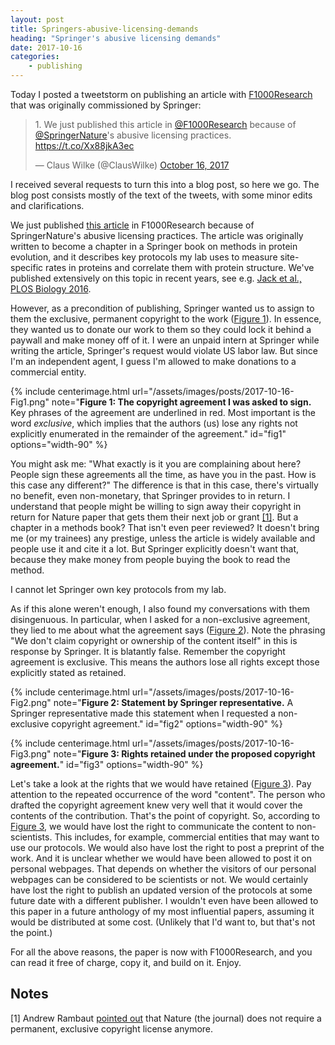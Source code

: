 ```yaml
---
layout: post
title: Springers-abusive-licensing-demands
heading: "Springer's abusive licensing demands"
date: 2017-10-16
categories: 
    - publishing
---
```


Today I posted a tweetstorm on publishing an article with  [F1000Research](https://f1000research.com/) that was originally commissioned by Springer:
<blockquote class="twitter-tweet" data-lang="en"><p lang="en" dir="ltr">1. We just published this article in <a href="https://twitter.com/F1000Research?ref_src=twsrc%5Etfw">@F1000Research</a> because of <a href="https://twitter.com/SpringerNature?ref_src=twsrc%5Etfw">@SpringerNature</a>&#39;s abusive licensing practices. <a href="https://t.co/Xx88jkA3ec">https://t.co/Xx88jkA3ec</a></p>&mdash; Claus Wilke (@ClausWilke) <a href="https://twitter.com/ClausWilke/status/919958741734379520?ref_src=twsrc%5Etfw">October 16, 2017</a></blockquote>
<script async src="//platform.twitter.com/widgets.js" charset="utf-8"></script>

I received several requests to turn this into a blog post, so here we go. The blog post consists mostly of the text of the tweets, with some minor edits and clarifications.

<!--more-->

We just published [this article](https://f1000research.com/articles/6-1845/v1) in F1000Research because of SpringerNature's abusive licensing practices. The article was originally written to become a chapter in a Springer book on methods in protein evolution, and it describes key protocols my lab uses to measure site-specific rates in proteins and correlate them with protein structure. We've published extensively on this topic in recent years, see e.g. [Jack et al., PLOS Biology 2016](http://journals.plos.org/plosbiology/article?id=10.1371/journal.pbio.1002452).
 
However, as a precondition of publishing, Springer wanted us to assign to them the exclusive, permanent copyright to the work ([Figure 1](#fig1)). In essence, they wanted us to donate our work to them so they could lock it behind a paywall and make money off of it. I were an unpaid intern at Springer while writing the article, Springer's request would violate US labor law. But since I'm an independent agent, I guess I'm allowed to make donations to a commercial entity.

{% include centerimage.html url="/assets/images/posts/2017-10-16-Fig1.png" note="<strong>Figure 1: The copyright agreement I was asked to sign.</strong> Key phrases of the agreement are underlined in red. Most important is the word <em>exclusive</em>, which implies that the authors (us) lose any rights not explicitly enumerated in the remainder of the agreement." id="fig1" options="width-90" %}   

You might ask me: "What exactly is it you are complaining about here? People sign these agreements all the time, as have you in the past. How is this case any different?" The difference is that in this case, there's virtually no benefit, even non-monetary, that Springer provides to in return. I understand that people might be willing to sign away their copyright in return for Nature paper that gets them their next job or grant [[1]](#note1). But a chapter in a methods book? That isn't even peer reviewed? It doesn't bring me (or my trainees) any prestige, unless the article is widely available and people use it and cite it a lot. But Springer explicitly doesn't want that, because they make money from people buying the book to read the method.

I cannot let Springer own key protocols from my lab.

As if this alone weren't enough, I also found my conversations with them disingenuous. In particular, when I asked for a non-exclusive agreement, they lied to me about what the agreement says ([Figure 2](#fig2)). Note the phrasing "We don't claim copyright or ownership of the content itself" in this is response by Springer. It is blatantly false. Remember the copyright agreement is exclusive. This means the authors lose all rights except those explicitly stated as retained.

{% include centerimage.html url="/assets/images/posts/2017-10-16-Fig2.png" note="<strong>Figure 2: Statement by Springer representative.</strong> A Springer representative made this statement when I requested a non-exclusive copyright agreement." id="fig2" options="width-90" %}   

{% include centerimage.html url="/assets/images/posts/2017-10-16-Fig3.png" note="<strong>Figure 3: Rights retained under the proposed copyright agreement.</strong>" id="fig3" options="width-90" %}

Let's take a look at the rights that we would have retained ([Figure 3](#fig3)). Pay attention to the repeated occurrence of the word "content". The person who drafted the copyright agreement knew very well that it would cover the contents of the contribution. That's the point of copyright. So, according to [Figure 3](#fig3), we would have lost the right to communicate the content to non-scientists. This includes, for example, commercial entities that may want to use our protocols. We would also have lost the right to post a preprint of the work. And it is unclear whether we would have been allowed to post it on personal webpages. That depends on whether the visitors of our personal webpages can be considered to be scientists or not. We would certainly have lost the right to publish an updated version of the protocols at some future date with a different publisher. I wouldn't even have been allowed to this paper in a future anthology of my most influential papers, assuming it would be distributed at some cost. (Unlikely that I'd want to, but that's not the point.)

     
For all the above reasons, the paper is now with F1000Research, and you can read it free of charge, copy it, and build on it. Enjoy.
     
## Notes

[1]<a id="note1"></a> Andrew Rambaut [pointed out](https://twitter.com/arambaut/status/919980657153138688) that Nature (the journal) does not require a permanent, exclusive copyright license anymore.
